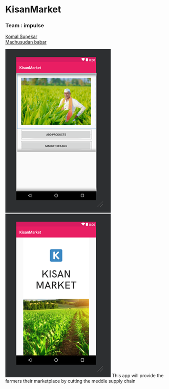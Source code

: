 # KisanMarket
### Team : impulse
[Komal Supekar](https://github.com/komalsupekar)  \
[Madhusudan babar](https://github.com/madhusudanbabar)


![alt text](https://github.com/komalsupekar/KisanMarket/blob/master/app/ss.png)
![alt](https://github.com/komalsupekar/KisanMarket/blob/master/app/ss2.png)
This app will provide the farmers their marketplace by cutting the meddle supply chain
